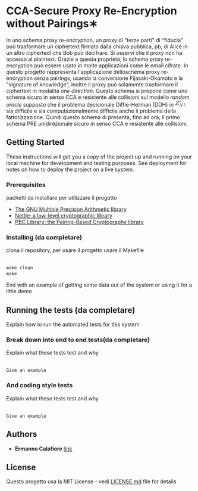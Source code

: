 # CCA-Secure Proxy Re-Encryption without Pairings∗ 

In uno schema proxy re-encryption, un proxy di "terze parti" di "fiducia" può trasformare un ciphertext firmato dalla chiava pubblica, pb, di Alice in un altro
ciphertext che Bob può decifrare. Si osservi che il proxy non ha accesso al plaintext. Grazie a questa proprietà, lo schema proxy re-encryption può essere
usato in molte applicazioni come le email cifrate. In questo progetto rappresenta l'applicazione delloschema proxy re-encryption senza pairings, usando la conversione Fijasaki-Okamoto e la "signature of knowledge", inoltre il proxy può solamente trasformare il ciphertext in modalità *one direction*. Questo
schema si propone come uno schema sicuro in senso CCA e resistente alle collisioni  sul modello *random oracle* supposto che il problema decisionale Diffie-Hellman (DDH) in ![Alt text](math-formula/render.cgi.png) sia difficile e sia computazionalmente difficile anche il problema della fattorizzazione. Quindi questo schema di presenta, fino ad ora, il primo schema PRE unidirezionale sicuro in senso CCA e resistente alle collisioni.

## Getting Started
These instructions will get you a copy of the project up and running on your local machine for development and testing purposes. See deployment for notes on how to deploy the project on a live system.



### Prerequisites
 pachetti da installare per utilizzare il progetto

* [ The GNU Multiple Precision Arithmetic library ](https://gmplib.org/)
* [ Nettle: a low-level cryptographic library ](https://www.lysator.liu.se/~nisse/nettle/)
* [ PBC Library: the Pairing-Based Cryptography library ](https://crypto.stanford.edu/pbc/)
 

### Installing (da completare)

clona il repository, per usare il progetto usare il Makefile

```

make clean
make

```

End with an example of getting some data out of the system or using it for a little demo



## Running the tests (da completare)

Explain how to run the automated tests for this system



### Break down into end to end tests(da completare)
Explain what these tests test and why



```

Give an example

```



### And coding style tests



Explain what these tests test and why



```

Give an example

```


## Authors
* **Ermanno Calafiore**  [link](https://github.com/r3hermann)


## License

Questo progetto usa la MIT License - vedi [LICENSE.md](LICENSE.md) file for details
